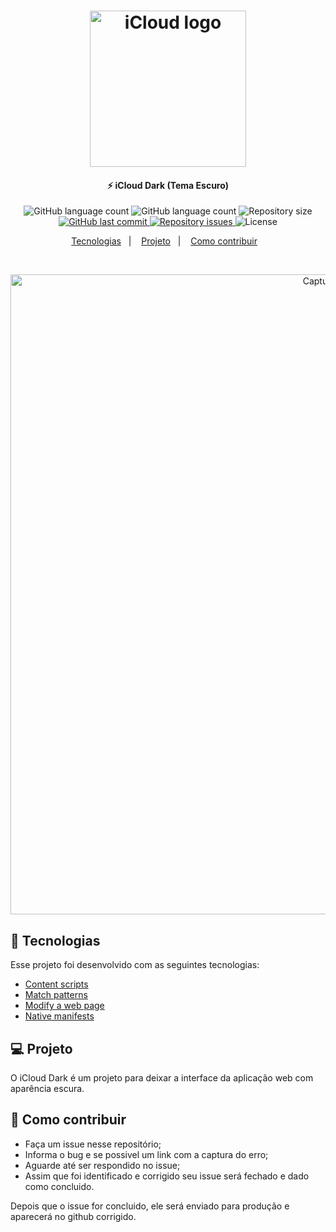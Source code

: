 <h1 align="center">
    <img alt="iCloud logo" src="https://i.imgur.com/kEWcVIf.png" width="250px" />
</h1>

<h4 align="center">
  ⚡ iCloud Dark (Tema Escuro)
</h4>
<p align="center">
  <img alt="GitHub language count" src="https://img.shields.io/amo/users/icloud-tema-escuro?color=blue">
    
  <img alt="GitHub language count" src="https://img.shields.io/amo/dw/icloud-tema-escuro?color=blue">

  <img alt="Repository size" src="https://img.shields.io/github/repo-size/johnendz/Firefox-Extension-iCloud-Dark?color=blue">
  
  <a href="https://github.com/johnendz/Firefox-Extension-iCloud-Dark/commits/master">
    <img alt="GitHub last commit" src="https://img.shields.io/github/last-commit/johnendz/Firefox-Extension-iCloud-Dark?color=blue">
  </a>

  <a href="https://github.com/johnendz/Firefox-Extension-iCloud-Dark/issues">
    <img alt="Repository issues" src="https://img.shields.io/github/issues/johnendz/Firefox-Extension-iCloud-Dark?color=blue">
  </a>

  <img alt="License" src="https://img.shields.io/badge/license-MIT-blue">
</p>

<p align="center">
  <a href="#rocket-tecnologias">Tecnologias</a>&nbsp;&nbsp;&nbsp;|&nbsp;&nbsp;&nbsp;
  <a href="#-projeto">Projeto</a>&nbsp;&nbsp;&nbsp;|&nbsp;&nbsp;&nbsp;
  <a href="#-como-contribuir">Como contribuir</a>&nbsp;&nbsp;&nbsp;
</p>

<br>

<p align="center">
  <img alt="Captura de Tela" width="1024" src="https://addons.cdn.mozilla.net/user-media/previews/full/232/232758.png?modified=1582424234">
</p>

## :rocket: Tecnologias

Esse projeto foi desenvolvido com as seguintes tecnologias:

- [Content scripts](https://developer.mozilla.org/en-US/docs/Mozilla/Add-ons/WebExtensions/Content_scripts)
- [Match patterns](https://developer.mozilla.org/en-US/docs/Mozilla/Add-ons/WebExtensions/Match_patterns)
- [Modify a web page](https://developer.mozilla.org/en-US/docs/Mozilla/Add-ons/WebExtensions/Modify_a_web_page)
- [Native manifests](https://developer.mozilla.org/en-US/docs/Mozilla/Add-ons/WebExtensions/Native_manifests)

## 💻 Projeto

O iCloud Dark é um projeto para deixar a interface da aplicação web com aparência escura.

## 🤔 Como contribuir

- Faça um issue nesse repositório;
- Informa o bug e se possivel um link com a captura do erro;
- Aguarde até ser respondido no issue;
- Assim que foi identificado e corrigido seu issue será fechado e dado como concluido.

Depois que o issue for concluido, ele será enviado para produção e aparecerá no github corrigido.

